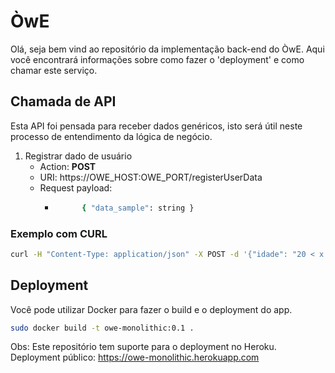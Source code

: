 # ÒwE

Olá, seja bem vind ao repositório da implementação back-end do ÒwE. Aqui você encontrará informações sobre como fazer o 'deployment' e como chamar este serviço.

## Chamada de API

Esta API foi pensada para receber dados genéricos, isto será útil neste processo de entendimento da lógica de negócio.

1. Registrar dado de usuário
    - Action: **POST**
    - URI: https://OWE_HOST:OWE_PORT/registerUserData
    - Request payload:
      - ```bash
              { "data_sample": string }
           ```


### Exemplo com CURL
```bash
curl -H "Content-Type: application/json" -X POST -d '{"idade": "20 < x < 30"}' https://OWE_HOST:OWE_PORT/registerUserData
```

## Deployment

Você pode utilizar Docker para fazer o build e o deployment do app.

```bash
sudo docker build -t owe-monolithic:0.1 .
```

Obs: Este repositório tem suporte para o deployment no Heroku. Deployment público: https://owe-monolithic.herokuapp.com
